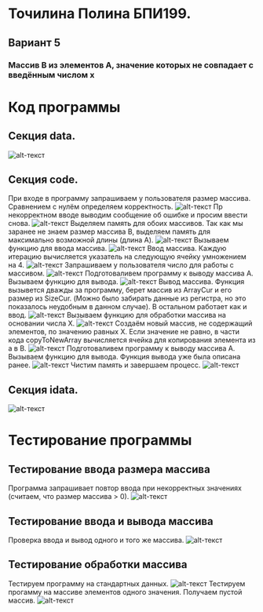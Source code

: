 # Точилина Полина БПИ199.
## Вариант 5
### Массив B из элементов A, значение которых не совпадает с введённым числом x

# Код программы
## Секция data.
![alt-текст](https://github.com/LittlePotato14/FASM_HW2/blob/master/Screens/sectionData.png "data")

## Секция code.
При входе в программу запрашиваем у пользователя размер массива.
Сравнением с нулём определяем корректность.
![alt-текст](https://github.com/LittlePotato14/FASM_HW2/blob/master/Screens/startInputN.png "code")
Пр некорректном вводе выводим сообщение об ошибке и просим ввести снова.
![alt-текст](https://github.com/LittlePotato14/FASM_HW2/blob/master/Screens/wrongInp.png "code")
Выделяем память для обоих массивов.
Так как мы заранее не знаем размер массива B, выделяем память для максимально возможной длины (длина A).
![alt-текст](https://github.com/LittlePotato14/FASM_HW2/blob/master/Screens/startReserveMemory.png "code")
Вызываем функцию для ввода массива.
![alt-текст](https://github.com/LittlePotato14/FASM_HW2/blob/master/Screens/startInputArray.png "code")
Ввод массива.
Каждую итерацию вычисляется указатель на следующую ячейку умножением на 4.
![alt-текст](https://github.com/LittlePotato14/FASM_HW2/blob/master/Screens/inputArray.png "code")
Запрашиваем у пользователя число для работы с массивом.
![alt-текст](https://github.com/LittlePotato14/FASM_HW2/blob/master/Screens/startInputX.png "code")
Подготоваливем программу к выводу массива A. Вызываем функцию для вывода.
![alt-текст](https://github.com/LittlePotato14/FASM_HW2/blob/master/Screens/startOutputA.png "code")
Вывод массива. 
Функция вызывется дважды за программу, берет массив из ArrayCur и его размер из SizeCur.
(Можно было забирать данные из регистра, но это показалось неудобным в данном случае).
В остальном работает как и ввод.
![alt-текст](https://github.com/LittlePotato14/FASM_HW2/blob/master/Screens/outputArray.png "code")
Вызываем функцию для обработки массива на основании числа X.
![alt-текст](https://github.com/LittlePotato14/FASM_HW2/blob/master/Screens/startCreationArray.png "code")
Создаём новый массив, не содержащий элементов, по значению равных X.
Если значение не равно, в части кода copyToNewArray вычисляется ячейка для копирования элемента из a в B.
![alt-текст](https://github.com/LittlePotato14/FASM_HW2/blob/master/Screens/createNewArray.png "code")
Подготоваливем программу к выводу массива A. Вызываем функцию для вывода.
Функция вывода уже была описана ранее.
![alt-текст](https://github.com/LittlePotato14/FASM_HW2/blob/master/Screens/startOutputB.png "code")
Чистим память и завершаем процесс.
![alt-текст](https://github.com/LittlePotato14/FASM_HW2/blob/master/Screens/startEnd.png "code")

## Секция idata.
![alt-текст](https://github.com/LittlePotato14/FASM_HW2/blob/master/Screens/sectionIdata.png "idata")

# Тестирование программы
## Тестирование ввода размера массива
Программа запрашивает повтор ввода при некорректных значениях (считаем, что размер массива > 0).
![alt-текст](https://github.com/LittlePotato14/FASM_HW2/blob/master/Screens/inputCheck.png "testing")

## Тестирование ввода и вывода массива
Проверка ввода и вывод одного и того же массива.
![alt-текст](https://github.com/LittlePotato14/FASM_HW2/blob/master/Screens/inputArrayCheck.png "testing")

## Тестирование обработки массива
Тестируем программу на стандартных данных.
![alt-текст](https://github.com/LittlePotato14/FASM_HW2/blob/master/Screens/checkWork1.png "testing")
Тестируем прогамму на массиве элементов одного значения. Получаем пустой массив.
![alt-текст](https://github.com/LittlePotato14/FASM_HW2/blob/master/Screens/checkWork2.png "testing")
